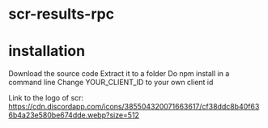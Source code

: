 # scr-results-rpc

# installation

Download the source code
Extract it to a folder
Do npm install in a command line
Change YOUR_CLIENT_ID to your own client id


Link to the logo of scr: https://cdn.discordapp.com/icons/385504320071663617/cf38ddc8b40f636b4a23e580be674dde.webp?size=512
